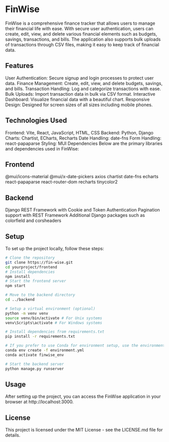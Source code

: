 # FinWise

FinWise is a comprehensive finance tracker that allows users to manage their financial life with ease. With secure user authentication, users can create, edit, view, and delete various financial elements such as budgets, savings, transactions, and bills. The application also supports bulk uploads of transactions through CSV files, making it easy to keep track of financial data.

## Features

User Authentication: Secure signup and login processes to protect user data.
Finance Management: Create, edit, view, and delete budgets, savings, and bills.
Transaction Handling: Log and categorize transactions with ease.
Bulk Uploads: Import transaction data in bulk via CSV format.
Interactive Dashboard: Visualize financial data with a beautiful chart.
Responsive Design: Designed for screen sizes of all sizes including mobile phones.

## Technologies Used

Frontend: Vite, React, JavaScript, HTML, CSS
Backend: Python, Django
Charts: Chartist, ECharts, Recharts
Date Handling: date-fns
Form Handling: react-papaparse
Styling: MUI
Dependencies
Below are the primary libraries and dependencies used in FinWise:

## Frontend

@mui/icons-material
@mui/x-date-pickers
axios
chartist
date-fns
echarts
react-papaparse
react-router-dom
recharts
tinycolor2

## Backend

Django REST Framework with Cookie and Token Authentication
Pagination support with REST Framework
Additional Django packages such as colorfield and corsheaders

## Setup

To set up the project locally, follow these steps:

```bash
# Clone the repository
git clone https://fin-wise.git
cd yourproject/frontend
# Install dependencies
npm install
# Start the frontend server
npm start
```

```bash
# Move to the backend directory
cd ../backend

# Setup a virtual environment (optional)
python -m venv venv
source venv/bin/activate # For Unix systems
venv\Scripts\activate # For Windows systems

# Install dependencies from requirements.txt
pip install -r requirements.txt

# If you prefer to use Conda for environment setup, use the environment.yml file
conda env create -f environment.yml
conda activate finwise_env

# Start the backend server
python manage.py runserver
```

## Usage

After setting up the project, you can access the FinWise application in your browser at http://localhost:3000.

## License

This project is licensed under the MIT License - see the LICENSE.md file for details.